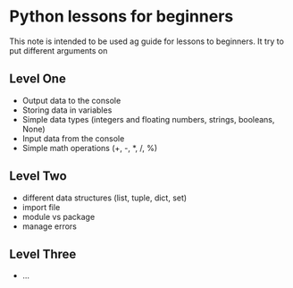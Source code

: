 # Python lessons for beginners

This note is intended to be used ag guide for lessons to beginners.
It try to put different arguments on 


## Level One

- Output data to the console
- Storing data in variables
- Simple data types (integers and floating numbers, strings, booleans, None)
- Input data from the console
- Simple math operations (+, -, *, /, %)


## Level Two

- different data structures (list, tuple, dict, set)
- import file
- module vs package
- manage errors


## Level Three

- ...
